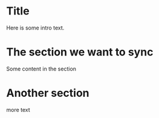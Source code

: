 # Title

Here is some intro text.

<!-- begin-sample -->
# The section we want to sync

Some content in the section
<!-- end-sample -->

# Another section

more text
